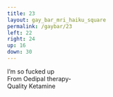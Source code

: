 ```yaml
---
title: 23
layout: gay_bar_mri_haiku_square
permalink: /gaybar/23
left: 22
right: 24
up: 16
down: 30
---
```

I’m so fucked up  
From Oedipal therapy-  
Quality Ketamine
